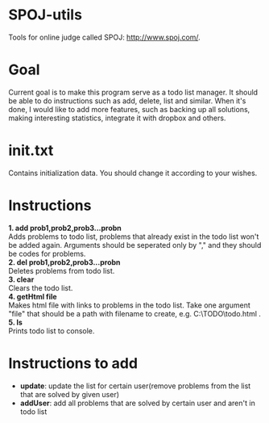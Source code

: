 SPOJ-utils
==========
Tools for online judge called SPOJ: http://www.spoj.com/.

Goal
==========
Current goal is to make this program serve as a todo list manager.
It should be able to do instructions such as add, delete, list and similar.
When it's done, I would like to add more features, such as backing up all solutions,
making interesting statistics, integrate it with dropbox and others.

init.txt
==========
Contains initialization data. You should change it according to your wishes.

Instructions
==========
<b> 1. add prob1,prob2,prob3...probn </b> <br>
   Adds problems to todo list, problems that already exist in the todo list won't be added again. Arguments should be seperated only by "," and they should be codes for problems.<br>
<b> 2. del prob1,prob2,prob3...probn </b> <br>
   Deletes problems from todo list. <br>
<b> 3. clear </b> <br>
   Clears the todo list. <br>
<b> 4. getHtml file </b> <br>
   Makes html file with links to problems in the todo list. Take one argument "file" that should be a path with filename to create, e.g. C:\TODO\todo.html . <br>
<b> 5. ls </b> <br>
   Prints todo list to console. <br>

Instructions to add
==========
- <b> update</b>: update the list for certain user(remove problems from the list that are solved by given user)
- <b> addUser</b>: add all problems that are solved by certain user and aren't in todo list
